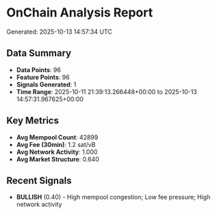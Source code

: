 # OnChain Analysis Report
Generated: 2025-10-13 14:57:34 UTC

## Data Summary
- **Data Points**: 96
- **Feature Points**: 96
- **Signals Generated**: 1
- **Time Range**: 2025-10-11 21:39:13.266448+00:00 to 2025-10-13 14:57:31.967625+00:00

## Key Metrics
- **Avg Mempool Count**: 42899
- **Avg Fee (30min)**: 1.2 sat/vB
- **Avg Network Activity**: 1.000
- **Avg Market Structure**: 0.640

## Recent Signals
- **BULLISH** (0.40) - High mempool congestion; Low fee pressure; High network activity
